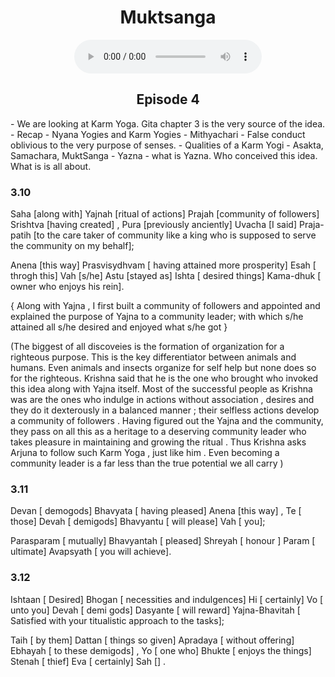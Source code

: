 <center><h1> Muktsanga</h1></center>
<center>
<figure>
    <audio
       controls
       src="./muktSanga.mp3">
          Your browser does not support the
          <code>audio</code> element.
    </audio>
</figure>
<h2> Episode 4</h2>
</center>
- We are looking at Karm Yoga. Gita chapter 3 is the very source of the idea. 
- Recap - Nyana Yogies and Karm Yogies
- Mithyachari - False conduct oblivious to the very purpose of senses. 
- Qualities of a Karm Yogi - Asakta, Samachara, MuktSanga
- Yazna - what is Yazna. Who conceived this idea. What is is all about. 



### 3.10

Saha [along with] Yajnah [ritual of actions] Prajah [community of followers] Srishtva [having created] , Pura [previously anciently] Uvacha [I said] Praja-patih [to the care taker of community like a king who is supposed to serve the community on my behalf];

Anena [this way] Prasvisydhvam [ having attained more prosperity] Esah [ throgh this] Vah [s/he] Astu [stayed as] Ishta [ desired things] Kama-dhuk  [ owner who enjoys his rein].

{ Along with Yajna ,  I first built a community of followers and appointed and explained the purpose of Yajna to a community leader; with which s/he attained all s/he desired and enjoyed what s/he got } 

(The biggest of all discoveies is the formation of organization for a righteous purpose. This is the key differentiator between animals and humans. Even animals and insects organize for self help but none does so for the righteous. Krishna said that he is the one who brought who invoked this idea along with Yajna itself. Most of the successful people as Krishna was are the ones who indulge in actions without association , desires and they do it dexterously in a balanced manner ; their selfless actions develop a community of followers . Having figured out the Yajna and the community, they pass on all this as a heritage to a deserving community leader who takes pleasure in maintaining and growing the ritual . Thus Krishna asks Arjuna to follow such Karm Yoga , just like him . Even becoming a community leader is a far less than the true potential we all carry )

### 3.11

Devan [ demogods]  Bhavyata [ having pleased] Anena [this way] , Te [ those] Devah [ demigods] Bhavyantu [ will please] Vah [ you];

Parasparam [ mutually] Bhavyantah [ pleased] Shreyah [ honour ] Param [ ultimate] Avapsyath [ you will achieve].


### 3.12

Ishtaan [ Desired] Bhogan [ necessities and indulgences] Hi [ certainly]  Vo [ unto you] Devah [ demi gods] Dasyante [ will reward] Yajna-Bhavitah [ Satisfied with your titualistic approach to the tasks];

Taih [ by them] Dattan [ things so given] Apradaya [ without offering] Ebhayah [ to these demigods] , Yo [ one who] Bhukte [ enjoys the things] Stenah [ thief] Eva [ certainly] Sah [] .

